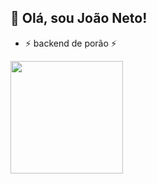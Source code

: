 ## 💬 Olá, sou João Neto!
- ⚡ backend de porão ⚡ 
<img height="180em" src="https://github-readme-stats.vercel.app/api/top-langs/?username=joaorodriguesrd&layout=compact&langs_count=7&theme=white"/>
